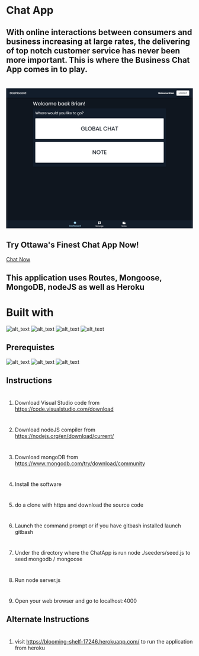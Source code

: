 # Chat App
## With online interactions between consumers and business increasing at large rates, the delivering of top notch customer service has never been more important.  This is where the Business Chat App comes in to play.
#
![image](splashscreen.png)
## Try Ottawa's Finest Chat App Now!
[Chat Now](https://blooming-shelf-17246.herokuapp.com/)
## This application uses Routes, Mongoose, MongoDB, nodeJS as well as Heroku
# Built with
![alt_text](https://img.shields.io/badge/Technologies-Routes-green)
![alt_text](https://img.shields.io/badge/Technologies-Mongoose-green)
![alt_text](https://img.shields.io/badge/Technologies-MongoDB-green)
![alt_text](https://img.shields.io/badge/Technologies-nodeJS-green)
## Prerequistes
![alt_text](https://img.shields.io/badge/Required-VSCode-red)
![alt_text](https://img.shields.io/badge/Required-MongoDB-red)
![alt_text](https://img.shields.io/badge/Required-nodeJS%20Compiler-red)
## Instructions
#
1. Download Visual Studio code from https://code.visualstudio.com/download
#
2. Download nodeJS compiler from https://nodejs.org/en/download/current/
#
3. Download mongoDB from https://www.mongodb.com/try/download/community
#
4. Install the software
#
5. do a clone with https and download the source code
#
6. Launch the command prompt or if you have gitbash installed launch gitbash
#
7. Under the directory where the ChatApp is run node ./seeders/seed.js to seed mongodb / mongoose
#
8. Run node server.js
#
9. Open your web browser and go to localhost:4000
## Alternate Instructions
#
1. visit https://blooming-shelf-17246.herokuapp.com/ to run the application from heroku

